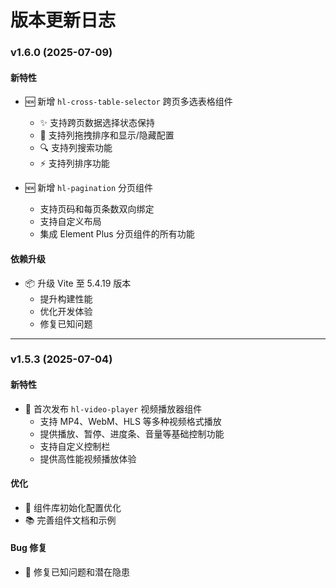 # 版本更新日志

### v1.6.0 (2025-07-09)

#### 新特性

- 🆕 新增 `hl-cross-table-selector` 跨页多选表格组件
  - ✨ 支持跨页数据选择状态保持
  - 🔄 支持列拖拽排序和显示/隐藏配置
  - 🔍 支持列搜索功能
  - ⚡️ 支持列排序功能

- 🆕 新增 `hl-pagination` 分页组件
  - 支持页码和每页条数双向绑定
  - 支持自定义布局
  - 集成 Element Plus 分页组件的所有功能

#### 依赖升级

- 📦 升级 Vite 至 5.4.19 版本
  - 提升构建性能
  - 优化开发体验
  - 修复已知问题

---

### v1.5.3 (2025-07-04)

#### 新特性

- 🎥 首次发布 `hl-video-player` 视频播放器组件
  - 支持 MP4、WebM、HLS 等多种视频格式播放
  - 提供播放、暂停、进度条、音量等基础控制功能
  - 支持自定义控制栏
  - 提供高性能视频播放体验

#### 优化

- 🔧 组件库初始化配置优化
- 📚 完善组件文档和示例

#### Bug 修复

- 🐛 修复已知问题和潜在隐患 